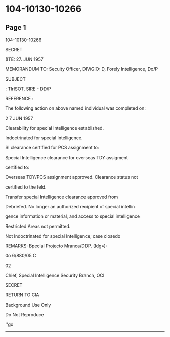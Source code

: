 # 104-10130-10266

## Page 1

104-10130-10266

SECRET

(ITE: 27. JUN 1957

MEMORANDUM TO: Seculty Officer, DIViGIO: D, Forely Intelligence, Do/P

SUBJECT

: TIrISOT, SIRE - DD/P

REFERENCE :

The following action on above named individual was completed on:

2 7 JUN 1957

Clearability for special Intelligence established.

Indoctrinated for special Intelligence.

SI clearance certified for PCS assignment to:

Special Intelligence clearance for overseas TDY assigment

certified to:

Overseas TDY/PCS assignment approved. Clearance status not

certified to the feld.

Transfer special Intelligence clearance approved from

Debriefed. No longer an authorized recipient of special intellin

gence information or material, and access to special intelligence

Restricted Areas not permitted.

Not Indoctrinated for special Intelligence; case closedo

REMARKS: Bpecial Projecto Mranca/DDP. (Idg»):

0o 6/880/05 C

02

Chief, Special Intelligence Security Branch, OCI

SECRET

RETURN TO CIA

Background Use Only

Do Not Reproduce

''go

---

